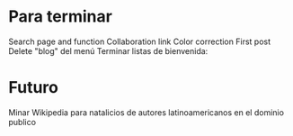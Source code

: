 # Para terminar
Search page and function
Collaboration link
Color correction
First post
Delete "blog" del menú
Terminar listas de bienvenida:

# Futuro

Minar Wikipedia para natalicios de autores latinoamericanos en el dominio publico